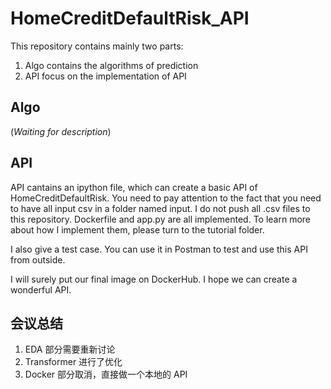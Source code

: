 # HomeCreditDefaultRisk_API

This repository contains mainly two parts:
1. Algo contains the algorithms of prediction 
2. API focus on the implementation of API

## Algo

(*Waiting for description*)

## API

API cantains an ipython file, which can create a basic API of HomeCreditDefaultRisk. You need to pay attention to the fact that you need to have all input csv in a folder named input. I do not push all .csv files to this repository. Dockerfile and app.py are all implemented. To learn more about how I implement them, please turn to the tutorial folder.

I also give a test case. You can use it in Postman to test and use this API from outside.

I will surely put our final image on DockerHub. I hope we can create a wonderful API. 

## 会议总结

1. EDA 部分需要重新讨论
2. Transformer 进行了优化
3. Docker 部分取消，直接做一个本地的 API